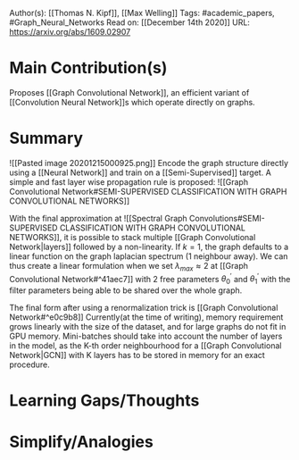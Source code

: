 Author(s): [[Thomas N. Kipf]], [[Max Welling]]
Tags: #academic_papers, #Graph_Neural_Networks
Read on: [[December 14th 2020]]
URL: https://arxiv.org/abs/1609.02907
# Main Contribution(s)
Proposes [[Graph Convolutional Network]], an efficient variant of [[Convolution Neural Network]]s which operate directly on graphs.
# Summary
![[Pasted image 20201215000925.png]]
Encode the graph structure directly using a [[Neural Network]] and train on a [[Semi-Supervised]] target. 
A simple and fast layer wise propagation rule is proposed: ![[Graph Convolutional Network#SEMI-SUPERVISED CLASSIFICATION WITH GRAPH CONVOLUTIONAL NETWORKS]]

With the final approximation at ![[Spectral Graph Convolutions#SEMI-SUPERVISED CLASSIFICATION WITH GRAPH CONVOLUTIONAL NETWORKS]], it is possible to stack multiple [[Graph Convolutional Network|layers]] followed by a non-linearity.
If $k=1$, the graph defaults to a linear function on the graph laplacian spectrum (1 neighbour away). We can thus create a linear formulation when we set $\lambda_{max} \approx 2$ at [[Graph Convolutional Network#^41aec7]] with 2 free parameters $\theta^\prime_0$ and $\theta^\prime_1$ with the filter parameters being able to be shared over the whole graph. 

The final form after using a renormalization trick is [[Graph Convolutional Network#^e0c9b8]]
Currently(at the time of writing), memory requirement grows linearly with the size of the dataset, and for large graphs do not fit in GPU memory. Mini-batches should take into account the number of layers in the model, as the K-th order neighbourhood for a [[Graph Convolutional Network|GCN]] with K layers has to be stored in memory for an exact procedure.

# Learning Gaps/Thoughts
# Simplify/Analogies
